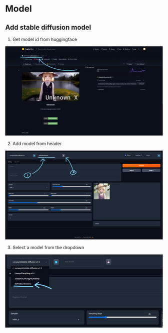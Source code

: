 # Model

## Add stable diffusion model

1. Get model id from huggingface

![](../../images/webui/model-01.png)

2. Add model from header

![](../../images/webui/model-02.png)

3. Select a model from the dropdown

![](../../images/webui/model-03.png)
